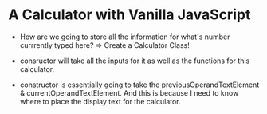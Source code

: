 # A Calculator with Vanilla JavaScript

- How are we going to store all the information for what's number currrently typed here? => Create a Calculator Class!

- consructor will take all the inputs for it as well as the functions for this calculator.

- constructor is essentially going to take the previousOperandTextElement & currentOperandTextElement. And this is because I need to know where to place the display text for the calculator.
